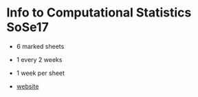 # Info to Computational Statistics SoSe17
 - 6 marked sheets
 - 1 every 2 weeks
 - 1 week per sheet

 - [website](http://www.thphys.uni-heidelberg.de/~amendola\compstat-ss2017.html)
